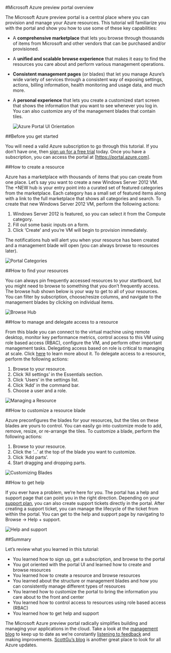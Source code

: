 <properties
    pageTitle="Microsoft Azure preview portal overview"
    description="Learn how to use the Microsoft Azure preview portal."
    services=""
    documentationCenter=""
    authors="davidwrede"
    manager="dwrede"
    editor="jimbe"/>

<tags
    ms.service="na"
    ms.workload="na"
    ms.tgt_pltfrm="na"
    ms.devlang="na" 
    ms.topic="hero-article"
    ms.date="04/28/2015"
    ms.author="dwrede"/>

#Microsoft Azure preview portal overview

The Microsoft Azure preview portal is a central place where you can provision and manage your Azure resources.
This tutorial will familiarize you with the portal and show you how to use some of these key capabilities:

*   A **comprehensive marketplace** that lets you browse through thousands of items from Microsoft and other vendors that can be purchased and/or provisioned.
*   A **unified and scalable browse experience** that makes it easy to find the resources you care about and perform various management operations.
*   **Consistent management pages** (or blades) that let you manage Azure’s wide variety of services through a consistent way of exposing settings, actions, billing information, health monitoring and usage data, and much more.
*   A **personal experience** that lets you create a customized start screen that shows the information that you want to see whenever you log in.
    You can also customize any of the management blades that contain tiles.
    
    ![Azure Portal UI Orientation][uiorientation]

##Before you get started

You will need a valid Azure subscription to go through this tutorial.
If you don’t have one, then [sign up for a free trial](http://azure.microsoft.com/pricing/free-trial/) today.
Once you have a subscription, you can access the portal at [https://portal.azure.com].

##How to create a resource

Azure has a marketplace with thousands of items that you can create from one place.
Let’s say you want to create a new Windows Server 2012 VM.
The +NEW hub is your entry point into a curated set of featured categories from the marketplace.
Each category has a small set of featured items along with a link to the full marketplace that shows all categories and search.
To create that new Windows Server 2012 VM, perform the following actions:

1.  Windows Server 2012 is featured, so you can select it from the Compute category.
2.  Fill out some basic inputs on a form.
3.  Click ‘Create’ and you’re VM will begin to provision immediately.

The notifications hub will alert you when your resource has been created and a management blade will open (you can always browse to resources later).

![Portal Categories][portalcategories]

##How to find your resources

You can always pin frequently accessed resources to your startboard, but you might need to browse to something that you don’t frequently access.
The browse hub shown below is your way to get to all of your resources.
You can filter by subscription, choose/resize columns, and navigate to the management blades by clicking on individual items.

![Browse Hub][browsehub]

##How to manage and delegate access to a resource

From this blade you can connect to the virtual machine using remote desktop, monitor key performance metrics, control access to this VM using role based access (RBAC), configure the VM, and perform other important management tasks.
Delegating access based on role is critical to managing at scale.
Click [here](role-based-access-control-configure.md) to learn more about it.
To delegate access to a resource, perform the following actions:

1.  Browse to your resource.
2.  Click ‘All settings’ in the Essentials section.
3.  Click ‘Users’ in the settings list.
4.  Click ‘Add’ in the command bar.
5.  Choose a user and a role.

![Managing a Resource][manageresource]

##How to customize a resource blade

Azure preconfigures the blades for your resources, but the tiles on these blades are yours to control.
You can easily go into customize mode to add, remove, resize, or re-arrange the tiles.
To customize a blade, perform the following actions:

1.  Browse to your resource.
2.  Click the ‘…’
    at the top of the blade you want to customize.
3.  Click ‘Add parts’.
4.  Start dragging and dropping parts.

![Customizing Blades][customizeblades]

##How to get help

If you ever have a problem, we’re here for you.
The portal has a help and support page that can point you in the right direction.
Depending on your [support plan](http://azure.microsoft.com/support/plans/), you can also create support tickets directly in the portal.
After creating a support ticket, you can manage the lifecycle of the ticket from within the portal.
You can get to the help and support page by navigating to Browse -> Help + support.

![Help and support][helpsupport]

##Summary

Let’s review what you learned in this tutorial:

*   You learned how to sign up, get a subscription, and browse to the portal
*   You got oriented with the portal UI and learned how to create and browse resources
*   You learned how to create a resource and browse resources
*   You learned about the structure or management blades and how you can consistently manage different types of resources
*   You learned how to customize the portal to bring the information you care about to the front and center
*   You learned how to control access to resources using role based access (RBAC)
*   You learned how to get help and support

The Microsoft Azure preview portal radically simplifies building and managing your applications in the cloud.
Take a look at the [management blog](http://azure.microsoft.com/blog/topics/management/) to keep up to date as we’re constantly [listening to feedback](http://feedback.azure.com/forums/223579-azure-preview-portal) and making improvements.
[ScottGu’s blog](http://weblogs.asp.net/scottgu) is another great place to look for all Azure updates.


[uiorientation]: ./media/azure-portal-how-to-use/azure_portal_1.png 
[portalcategories]: ./media/azure-portal-how-to-use/azure_portal_2.png 
[browsehub]: ./media/azure-portal-how-to-use/azure_portal_3.png 
[manageresource]: ./media/azure-portal-how-to-use/azure_portal_4.png 
[customizeblades]: ./media/azure-portal-how-to-use/azure_portal_5.png 
[helpsupport]: ./media/azure-portal-how-to-use/azure_portal_6.png 
